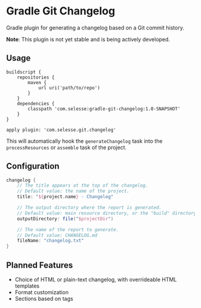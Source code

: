 # Gradle Git Changelog

Gradle plugin for generating a changelog based on a Git commit history.

**Note**: This plugin is not yet stable and is being actively developed.

## Usage

```
buildscript {
    repositories {
        maven {
            url uri('path/to/repo')
        }
    }
    dependencies {
        classpath 'com.selesse:gradle-git-changelog:1.0-SNAPSHOT'
    }
}

apply plugin: 'com.selesse.git.changelog'
```

This will automatically hook the `generateChangelog` task into the
`processResources` or `assemble` task of the project.

## Configuration

```groovy
changelog {
    // The title appears at the top of the changelog.
    // Default value: the name of the project.
    title: "${project.name} - Changelog"

    // The output directory where the report is generated.
    // Default value: main resource directory, or the "build" directory
    outputDirectory: file("$projectDir")

    // The name of the report to generate.
    // Default value: CHANGELOG.md
    fileName: "changelog.txt"
}
```

## Planned Features

* Choice of HTML or plain-text changelog, with overrideable HTML templates
* Format customization
* Sections based on tags
